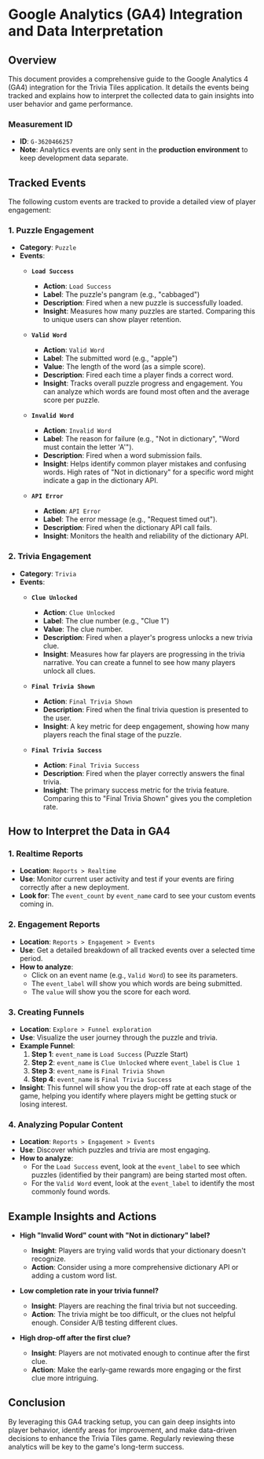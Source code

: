 # Google Analytics (GA4) Integration and Data Interpretation

## Overview

This document provides a comprehensive guide to the Google Analytics 4 (GA4) integration for the Trivia Tiles application. It details the events being tracked and explains how to interpret the collected data to gain insights into user behavior and game performance.

### Measurement ID
- **ID**: `G-3620466257`
- **Note**: Analytics events are only sent in the **production environment** to keep development data separate.

## Tracked Events

The following custom events are tracked to provide a detailed view of player engagement:

### 1. **Puzzle Engagement**

- **Category**: `Puzzle`
- **Events**:
  - **`Load Success`**
    - **Action**: `Load Success`
    - **Label**: The puzzle's pangram (e.g., "cabbaged")
    - **Description**: Fired when a new puzzle is successfully loaded.
    - **Insight**: Measures how many puzzles are started. Comparing this to unique users can show player retention.

  - **`Valid Word`**
    - **Action**: `Valid Word`
    - **Label**: The submitted word (e.g., "apple")
    - **Value**: The length of the word (as a simple score).
    - **Description**: Fired each time a player finds a correct word.
    - **Insight**: Tracks overall puzzle progress and engagement. You can analyze which words are found most often and the average score per puzzle.

  - **`Invalid Word`**
    - **Action**: `Invalid Word`
    - **Label**: The reason for failure (e.g., "Not in dictionary", "Word must contain the letter 'A'").
    - **Description**: Fired when a word submission fails.
    - **Insight**: Helps identify common player mistakes and confusing words. High rates of "Not in dictionary" for a specific word might indicate a gap in the dictionary API.

  - **`API Error`**
    - **Action**: `API Error`
    - **Label**: The error message (e.g., "Request timed out").
    - **Description**: Fired when the dictionary API call fails.
    - **Insight**: Monitors the health and reliability of the dictionary API.

### 2. **Trivia Engagement**

- **Category**: `Trivia`
- **Events**:
  - **`Clue Unlocked`**
    - **Action**: `Clue Unlocked`
    - **Label**: The clue number (e.g., "Clue 1")
    - **Value**: The clue number.
    - **Description**: Fired when a player's progress unlocks a new trivia clue.
    - **Insight**: Measures how far players are progressing in the trivia narrative. You can create a funnel to see how many players unlock all clues.

  - **`Final Trivia Shown`**
    - **Action**: `Final Trivia Shown`
    - **Description**: Fired when the final trivia question is presented to the user.
    - **Insight**: A key metric for deep engagement, showing how many players reach the final stage of the puzzle.

  - **`Final Trivia Success`**
    - **Action**: `Final Trivia Success`
    - **Description**: Fired when the player correctly answers the final trivia.
    - **Insight**: The primary success metric for the trivia feature. Comparing this to "Final Trivia Shown" gives you the completion rate.

## How to Interpret the Data in GA4

### 1. **Realtime Reports**
- **Location**: `Reports > Realtime`
- **Use**: Monitor current user activity and test if your events are firing correctly after a new deployment.
- **Look for**: The `event_count` by `event_name` card to see your custom events coming in.

### 2. **Engagement Reports**
- **Location**: `Reports > Engagement > Events`
- **Use**: Get a detailed breakdown of all tracked events over a selected time period.
- **How to analyze**:
  - Click on an event name (e.g., `Valid Word`) to see its parameters.
  - The `event_label` will show you which words are being submitted.
  - The `value` will show you the score for each word.

### 3. **Creating Funnels**
- **Location**: `Explore > Funnel exploration`
- **Use**: Visualize the user journey through the puzzle and trivia.
- **Example Funnel**:
  1. **Step 1**: `event_name` is `Load Success` (Puzzle Start)
  2. **Step 2**: `event_name` is `Clue Unlocked` where `event_label` is `Clue 1`
  3. **Step 3**: `event_name` is `Final Trivia Shown`
  4. **Step 4**: `event_name` is `Final Trivia Success`
- **Insight**: This funnel will show you the drop-off rate at each stage of the game, helping you identify where players might be getting stuck or losing interest.

### 4. **Analyzing Popular Content**
- **Location**: `Reports > Engagement > Events`
- **Use**: Discover which puzzles and trivia are most engaging.
- **How to analyze**:
  - For the `Load Success` event, look at the `event_label` to see which puzzles (identified by their pangram) are being started most often.
  - For the `Valid Word` event, look at the `event_label` to identify the most commonly found words.

## Example Insights and Actions

- **High "Invalid Word" count with "Not in dictionary" label?**
  - **Insight**: Players are trying valid words that your dictionary doesn't recognize.
  - **Action**: Consider using a more comprehensive dictionary API or adding a custom word list.

- **Low completion rate in your trivia funnel?**
  - **Insight**: Players are reaching the final trivia but not succeeding.
  - **Action**: The trivia might be too difficult, or the clues not helpful enough. Consider A/B testing different clues.

- **High drop-off after the first clue?**
  - **Insight**: Players are not motivated enough to continue after the first clue.
  - **Action**: Make the early-game rewards more engaging or the first clue more intriguing.

## Conclusion

By leveraging this GA4 tracking setup, you can gain deep insights into player behavior, identify areas for improvement, and make data-driven decisions to enhance the Trivia Tiles game. Regularly reviewing these analytics will be key to the game's long-term success. 